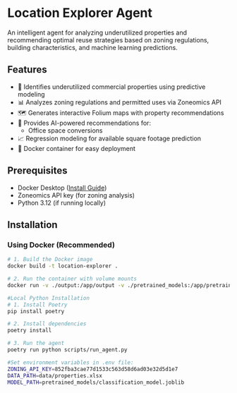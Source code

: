 # Location Explorer Agent

An intelligent agent for analyzing underutilized properties and recommending optimal reuse strategies based on zoning regulations, building characteristics, and machine learning predictions.

## Features

- 🏢 Identifies underutilized commercial properties using predictive modeling
- 📊 Analyzes zoning regulations and permitted uses via Zoneomics API
- 🗺️ Generates interactive Folium maps with property recommendations
- 🤖 Provides AI-powered recommendations for:
  - Office space conversions
- 📈 Regression modeling for available square footage prediction
- 🐳 Docker container for easy deployment

## Prerequisites

- Docker Desktop ([Install Guide](https://docs.docker.com/get-docker/))
- Zoneomics API key (for zoning analysis)
- Python 3.12 (if running locally)

## Installation

### Using Docker (Recommended)

```bash
# 1. Build the Docker image
docker build -t location-explorer .

# 2. Run the container with volume mounts
docker run -v ./output:/app/output -v ./pretrained_models:/app/pretrained_models location-explorer

#Local Python Installation
# 1. Install Poetry
pip install poetry

# 2. Install dependencies
poetry install

# 3. Run the agent
poetry run python scripts/run_agent.py

#Set environment variables in .env file:
ZONING_API_KEY=852fba3cae77d1533c563d58d6ad03e32d5d1e7
DATA_PATH=data/properties.xlsx
MODEL_PATH=pretrained_models/classification_model.joblib
